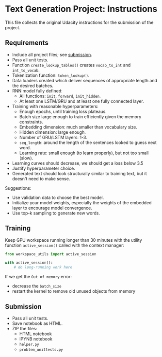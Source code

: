 # Text Generation Project: Instructions

This file collects the original Udacity instructions for the submission of the project.

## Requirements

- Include all project files; see [submission](#submission).
- Pass all unit tests.
- Function `create_lookup_tables()` creates `vocab_to_int` and `int_to_vocab`.
- Tokenization function: `token_lookup()`.
- Data loaders created which deliver sequences of appropriate length and the desired batches.
- RNN model fully defined:
  - All functions: `init`, `forward`, `init_hidden`.
  - At least one LSTM/GRU and at least one fully connected layer.
- Training with reasonable hyperparameters:
  - Enough epochs, until training loss plateaus.
  - Batch size large enough to train efficiently given the memory constraints.
  - Embedding dimension: much smaller than vocabulary size.
  - Hidden dimension: large enough.
  - Number of GRU/LSTM layers: 1-3.
  - `seq_length`: around the length of the sentences looked to guess next word.
  - Learning rate: small enough (to learn properly), but not too small (slow).
- Learning curves should decrease, we should get a loss below 3.5
- Justify hyperparameter choice.
- Generated text should look structurally similar to training text, but it doesn't need to make sense.

Suggestions:

- Use validation data to choose the best model.
- Initialize your model weights, especially the weights of the embedded layer to encourage model convergence.
- Use top-k sampling to generate new words.

## Training

Keep GPU workspace running longer than 30 minutes with the utility function `active_session()` called with the context manager:

```python
from workspace_utils import active_session

with active_session():
    # do long-running work here
```

If we get the `Out of memory` error:

- decrease the `batch_size`
- restart the kernel to remove old unused objects from memory

## Submission

- Pass all unit tests.
- Save notebook as HTML.
- ZIP the files:
  - HTML notebook
  - IPYNB notebook
  - `helper.py`
  - `problem_unittests.py`
